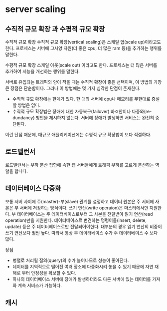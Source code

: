 # server scaling

## 수직적 규모 확장 과 수평적 규모 확장

수직적 규모 확장
수직적 규모 확장(vertical scaling)은 스케일 업(scale up)이라고도 한다.
프로세스는 서버에 고사양 자원(더 좋은 cpu, 더 많은 ram 등)을 추가하는 행위를 말한다.

수평적 규모 확장
스케일 아웃(scale out) 이라고도 한다.
프로세스는 더 많은 서버를 추가하여 서능을 개선하는 행위를 말한다.

서버로 유입되는 트래픽의 양이 적을 때는 수직적 확장이 좋은 선택이며, 이 방법의 가장 큰 장점은 단순함이다. 그러나 이 방법에는 몇 가지 심각한 단점이 존재한다.

- 수직적 규모 확장에는 한계가 있다. 한 대의 서버에 cpu나 메모리를 무한대로 증설할 방법은 없다.
- 수직적 규모 확장법은 장애에 대한 자동복구(failover) 바ㅇ안이나 다중와(re-dundancy) 방안을 제시하지 않는다. 서버에 장애가 발생하면 서비스는 완전히 중단된다.

이런 단점 때문에, 대규모 애플리케이션에는 수평적 규모 확장법이 보다 적절하다.

## 로드밸런서

로드밸런서는 부하 분산 집합에 속한 웹 서버들에게 트래픽 부하를 고르게 분산하는 역할을 합니다. 

## 데이터베이스 다중화

보통 서버 사이에 주(master)-부(slave) 관계를 설정하고 데이터 원본은 주 서버에 사본은 부 서버에 저장하는 방식이다. 
쓰기 연산(write operaion)은 마스터에서만 지원한다. 부 데이터베이스는 주 데이터베이스로부터 그 사본을 전달받아 읽기 연산(read operation)만을 지원한다. 
데이터베이스르 변견하는 명령어들(insert, delete, update) 등은 주 데이터베이스로만 전달되어야한다. 
대부분의 경우 읽기 연산의 비중이 쓰기 연산보다 훨씬 높다. 따라서 통상 부 데이터베이스 수가 주 데이터베이스 수 보다 많다. 

장점 
- 병렬로 처리될 질의(query)의 수가 늘어나므로 성능이 좋아진다.
- 데이터를 지역적으로 떨어진 여러 장소에 다중화시켜 놓을 수 있기 때문에 자연 재해로 부터 안정성을 확보할 수 있다.
- 하나의 데이터베이스 서버에 장애가 발생하더라도 다른 서버에 있는 데이터를 가져와 계속 서비스가 가능하다.

## 캐시


